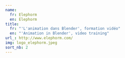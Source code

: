 ```yaml
---
name:
  fr: Elephorm
  en: Elephorm
title:
  fr: "'L'animation dans Blender', formation vidéo"
  en: "'Animation in Blender', video training"
url_: http://www.elephorm.com/
img: logo_elephorm.jpeg
sort_nb: 2
---
```

